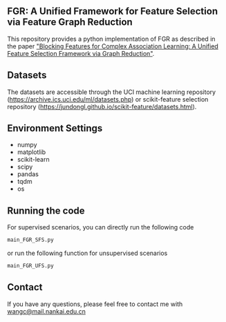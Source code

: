 ## FGR: A Unified Framework for Feature Selection via Feature Graph Reduction

This repository provides a python implementation of FGR as described in the paper ["Blocking Features for Complex Association Learning: A Unified Feature Selection Framework via Graph Reduction"](https://).

## Datasets
The datasets are accessible through the UCI machine learning repository (https://archive.ics.uci.edu/ml/datasets.php) or scikit-feature selection repository (https://jundongl.github.io/scikit-feature/datasets.html).

## Environment Settings
- numpy
- matplotlib
- scikit-learn
- scipy
- pandas
- tqdm
- os

## Running the code
For supervised scenarios, you can directly run the following code
```sh
main_FGR_SFS.py
```
or run the following function for unsupervised scenarios
```sh
main_FGR_UFS.py
```

## Contact
If you have any questions, please feel free to contact me with wangc@mail.nankai.edu.cn

